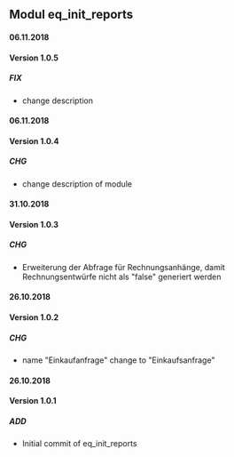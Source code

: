 ## Modul eq_init_reports

#### 06.11.2018
#### Version 1.0.5
##### FIX
- change description

#### 06.11.2018
#### Version 1.0.4
##### CHG
- change description of module

#### 31.10.2018
#### Version 1.0.3
##### CHG
- Erweiterung der Abfrage für Rechnungsanhänge, damit Rechnungsentwürfe nicht als "false" generiert werden

#### 26.10.2018
#### Version 1.0.2
##### CHG
- name "Einkaufanfrage" change to "Einkaufsanfrage"

#### 26.10.2018
#### Version 1.0.1
##### ADD
- Initial commit of eq_init_reports